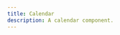 ```yaml
---
title: Calendar
description: A calendar component.
---
```


<script>
	import { APISection, ComponentPreview, CalendarDemo } from '@/components'
</script>

<ComponentPreview name="calendar-demo" comp="Calendar">

<CalendarDemo slot="preview" />

</ComponentPreview>
